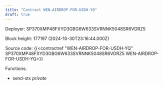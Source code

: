 ```yaml
---
title: "Contract WEN-AIRDROP-FOR-USDH-YQ"
draft: true
---
```

Deployer: SP370XMP48FXYD3GBG6W633SVRNNK5048SR6VDRZ5


 



Block height: 177197 (2024-10-30T23:16:44.000Z)

Source code: {{<contractref "WEN-AIRDROP-FOR-USDH-YQ" SP370XMP48FXYD3GBG6W633SVRNNK5048SR6VDRZ5 WEN-AIRDROP-FOR-USDH-YQ>}}

Functions:

* send-stx _private_
